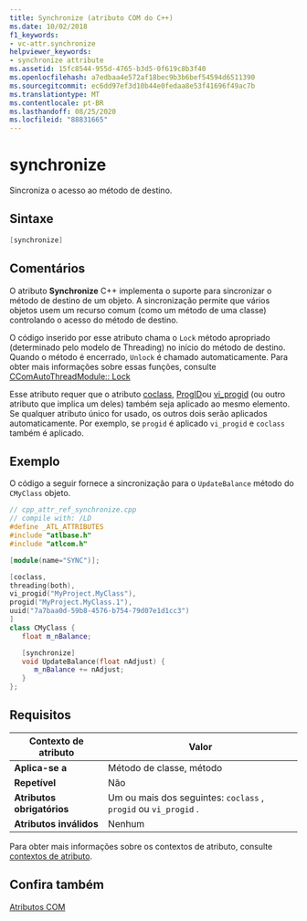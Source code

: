 ```yaml
---
title: Synchronize (atributo COM do C++)
ms.date: 10/02/2018
f1_keywords:
- vc-attr.synchronize
helpviewer_keywords:
- synchronize attribute
ms.assetid: 15fc8544-955d-4765-b3d5-0f619c8b3f40
ms.openlocfilehash: a7edbaa4e572af18bec9b3b6bef54594d6511390
ms.sourcegitcommit: ec6dd97ef3d10b44e0fedaa8e53f41696f49ac7b
ms.translationtype: MT
ms.contentlocale: pt-BR
ms.lasthandoff: 08/25/2020
ms.locfileid: "88831665"
---
```

# <a name="synchronize"></a>synchronize

Sincroniza o acesso ao método de destino.

## <a name="syntax"></a>Sintaxe

```cpp
[synchronize]
```

## <a name="remarks"></a>Comentários

O atributo **Synchronize** C++ implementa o suporte para sincronizar o método de destino de um objeto. A sincronização permite que vários objetos usem um recurso comum (como um método de uma classe) controlando o acesso do método de destino.

O código inserido por esse atributo chama o `Lock` método apropriado (determinado pelo modelo de Threading) no início do método de destino. Quando o método é encerrado, `Unlock` é chamado automaticamente. Para obter mais informações sobre essas funções, consulte [CComAutoThreadModule:: Lock](../../atl/reference/ccomautothreadmodule-class.md#lock)

Esse atributo requer que o atributo [coclass](coclass.md), [ProgID](progid.md)ou [vi_progid](vi-progid.md) (ou outro atributo que implica um deles) também seja aplicado ao mesmo elemento. Se qualquer atributo único for usado, os outros dois serão aplicados automaticamente. Por exemplo, se `progid` é aplicado `vi_progid` e `coclass` também é aplicado.

## <a name="example"></a>Exemplo

O código a seguir fornece a sincronização para o `UpdateBalance` método do `CMyClass` objeto.

```cpp
// cpp_attr_ref_synchronize.cpp
// compile with: /LD
#define _ATL_ATTRIBUTES
#include "atlbase.h"
#include "atlcom.h"

[module(name="SYNC")];

[coclass,
threading(both),
vi_progid("MyProject.MyClass"),
progid("MyProject.MyClass.1"),
uuid("7a7baa0d-59b8-4576-b754-79d07e1d1cc3")
]
class CMyClass {
   float m_nBalance;

   [synchronize]
   void UpdateBalance(float nAdjust) {
      m_nBalance += nAdjust;
   }
};
```

## <a name="requirements"></a>Requisitos

| Contexto de atributo | Valor |
|-|-|
|**Aplica-se a**|Método de classe, método|
|**Repetível**|Não|
|**Atributos obrigatórios**|Um ou mais dos seguintes: `coclass` , `progid` ou `vi_progid` .|
|**Atributos inválidos**|Nenhum|

Para obter mais informações sobre os contextos de atributo, consulte [contextos de atributo](cpp-attributes-com-net.md#contexts).

## <a name="see-also"></a>Confira também

[Atributos COM](com-attributes.md)
